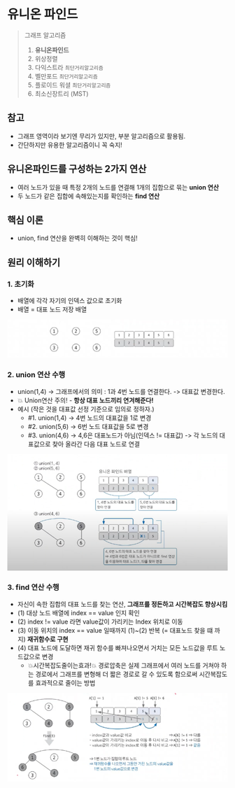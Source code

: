 # 유니온 파인드

> 그래프 알고리즘
> 1. **유니온파인드**
> 2. 위상정렬
> 3. 다익스트라 `최단거리알고리즘`
> 4. 벨만포드 `최단거리알고리즘`
> 5. 플로이드 워셜 `최단거리알고리즘`
> 6. 최소신장트리 (MST)

## 참고
- 그래프 영역이라 보기엔 무리가 있지만, 부분 알고리즘으로 활용됨.
- 간단하지만 유용한 알고리즘이니 꼭 숙지!

## 유니온파인드를 구성하는 2가지 연산
- 여러 노드가 있을 때 특정 2개의 노드를 연결해 1개의 집합으로 묶는 **union 연산**
- 두 노드가 같은 집합에 속해있는지를 확인하는 **find 연산**

## 핵심 이론
- union, find 연산을 완벽히 이해하는 것이 핵심!

## 원리 이해하기
### 1. 초기화
- 배열에 각각 자기의 인덱스 값으로 초기화
- 배열 = 대표 노드 저장 배열

![18_unionfind_1.png](img/18_unionfind_1.png)

### 2. union 연산 수행
- union(1,4) -> 그래프에서의 의미 : 1과 4번 노드를 연결한다. -> 대표값 변경한다.
- 💥 Union연산 주의! - **항상 대표 노드끼리 연겨해준다!**
- 예시 (작은 것을 대표값 선정 기준으로 임의로 정하자.)
  - #1. union(1,4) ->  4번 노드의 대표값을 1로 변경
  - #2. union(5,6) -> 6번 노드 대표값을 5로 변경
  - #3. union(4,6) -> 4,6은 대표노드가 아님(인덱스 != 대표값) -> 각 노드의 대표값으로 찾아 올라간 다음 대표 노드로 연결

![18_unionfind_2.png](img/18_unionfind_2.png)

### 3. find 연산 수행
- 자신이 속한 집합의 대표 노드를 찾는 연산, **그래프를 정돈하고 시간복잡도 향상시킴**
- (1) 대상 노드 배열에 index == value 인지 확인
- (2) index != value 라면 value값이 가리키는 Index 위치로 이동
- (3) 이동 위치의 index == value 일때까지 (1)~(2) 반복 (= 대표노드 찾을 떄 까지) **재귀함수로 구현**
- (4) 대표 노드에 도달하면 재귀 함수를 빠져나오면서 거치는 모든 노드값을 루트 노드값으로 변경 
  - 💥시간복잡도줄이는효과!💥 경로압축은 실제 그래프에서 여러 노드를 거쳐야 하는 경로에서 그래프를 변형해 더 짧은 경로로 갈 수 있도록 함으로써 시간복잡도를 효과적으로 줄이는 방법

![18_unionfind_3.png](img/18_unionfind_3.png)
